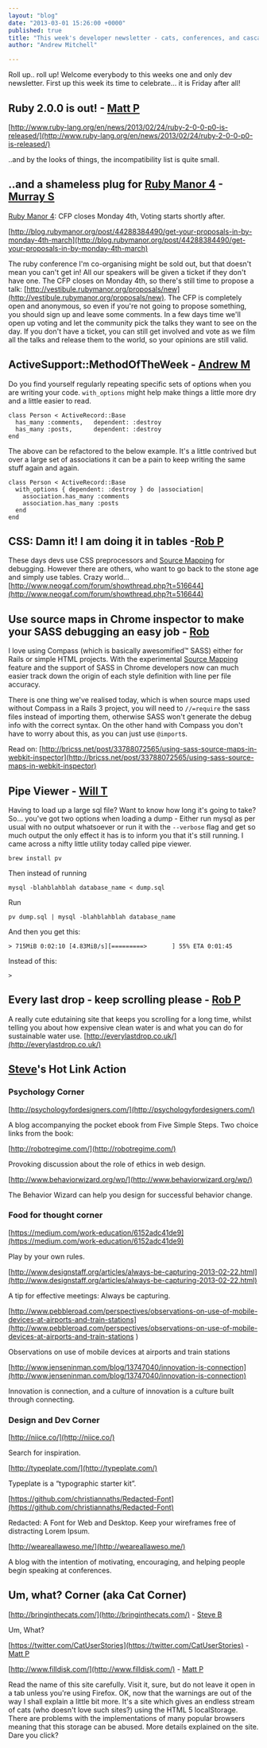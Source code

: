```yaml
---
layout: "blog"
date: "2013-03-01 15:26:00 +0000"
published: true
title: "This week's developer newsletter - cats, conferences, and cascading style sheets"
author: "Andrew Mitchell"

---
```


Roll up.. roll up! Welcome everybody to this weeks one and only dev newsletter. First up this week its time to celebrate… it is Friday after all!

## Ruby 2.0.0 is out! - [Matt P](http://www.unboxedconsulting.com/people/matt-peperell)
[http://www.ruby-lang.org/en/news/2013/02/24/ruby-2-0-0-p0-is-released/](http://www.ruby-lang.org/en/news/2013/02/24/ruby-2-0-0-p0-is-released/)

..and by the looks of things, the incompatibility list is quite small.

## ..and a shameless plug for [Ruby Manor 4](http://rubymanor.org/4/) - [Murray S](http://www.unboxedconsulting.com/people/murray-steele)

[Ruby Manor 4](http://rubymanor.org/4/): CFP closes Monday 4th, Voting starts shortly after.

[http://blog.rubymanor.org/post/44288384490/get-your-proposals-in-by-monday-4th-march](http://blog.rubymanor.org/post/44288384490/get-your-proposals-in-by-monday-4th-march)

The ruby conference I'm co-organising might be sold out, but that doesn't mean you can't get in!  All our speakers will be given a ticket if they don't have one.  The CFP closes on Monday 4th, so there's still time to propose a talk: [http://vestibule.rubymanor.org/proposals/new](http://vestibule.rubymanor.org/proposals/new).  The CFP is completely open and anonymous, so even if you're not going to propose something, you should sign up and leave some comments.  In a few days time we'll open up voting and let the community pick the talks they want to see on the day.  If you don't have a ticket, you can still get involved and vote as we film all the talks and release them to the world, so your opinions are still valid.

## ActiveSupport::MethodOfTheWeek - [Andrew M](http://www.unboxedconsulting.com/people/andrew-mitchell)
Do you find yourself regularly repeating specific sets of options when you are writing your code. `with_options` might help make things a little more dry and a little easier to read.

	class Person < ActiveRecord::Base
	  has_many :comments,   dependent: :destroy
	  has_many :posts,      dependent: :destroy
	end

The above can be refactored to the below example. It's a little contrived but over a large set of associations it can be a pain to keep writing the same stuff again and again.

	class Person < ActiveRecord::Base
	  with_options { dependent: :destroy } do |association|
	    association.has_many :comments
	    association.has_many :posts
	  end
	end
	

## CSS: Damn it! I am doing it in tables -[Rob P](http://www.unboxedconsulting.com/people/robert-pataki)
These days devs use CSS preprocessors and [Source Mapping](http://bricss.net/post/33788072565/using-sass-source-maps-in-webkit-inspector) for debugging. However there are others, who want to go back to the stone age and simply use tables. Crazy world...
[http://www.neogaf.com/forum/showthread.php?t=516644](http://www.neogaf.com/forum/showthread.php?t=516644)

## Use source maps in Chrome inspector to make your SASS debugging an easy job - [Rob](http://www.unboxedconsulting.com/people/robert-pataki)
I love using Compass (which is basically awesomified™ SASS) either for Rails or simple HTML projects. With the experimental [Source Mapping](http://www.html5rocks.com/en/tutorials/developertools/sourcemaps/) feature and the support of SASS in Chrome developers now can much easier track down the origin of each style definition with line per file accuracy.

There is one thing we've realised today, which is when source maps used without Compass in a Rails 3 project, you will need to `//=require` the sass files instead of importing them, otherwise SASS won't generate the debug info with the correct syntax. On the other hand with Compass you don't have to worry about this, as you can just use `@import`s.

Read on: [http://bricss.net/post/33788072565/using-sass-source-maps-in-webkit-inspector](http://bricss.net/post/33788072565/using-sass-source-maps-in-webkit-inspector)

## Pipe Viewer - [Will T](http://www.unboxedconsulting.com/people/will-tomlins)
Having to load up a large sql file?  Want to know how long it's going to take?  So... you've got two options when loading a dump - Either run mysql as per usual with no output whatsoever or run it with the `--verbose` flag and get so much output the only effect it has is to inform you that it's still running.  I came across a nifty little utility today called pipe viewer.

	brew install pv

Then instead of running

	mysql -blahblahblah database_name < dump.sql

Run

	pv dump.sql | mysql -blahblahblah database_name

And then you get this:

	> 715MiB 0:02:10 [4.83MiB/s][=========>       ] 55% ETA 0:01:45

Instead of this:

	>


## Every last drop - keep scrolling please - [Rob P](http://www.unboxedconsulting.com/people/robert-pataki)
A really cute edutaining site that keeps you scrolling for a long time, whilst telling you about how expensive clean water is and what you can do for sustainable water use.
[http://everylastdrop.co.uk/](http://everylastdrop.co.uk/)

## [Steve](http://www.unboxedconsulting.com/people/steve-barnett)'s Hot Link Action
### Psychology Corner

[http://psychologyfordesigners.com/](http://psychologyfordesigners.com/)

A blog accompanying the pocket ebook from Five Simple Steps. Two choice links from the book:

[http://robotregime.com/](http://robotregime.com/)

Provoking discussion about the role of ethics in web design.

[http://www.behaviorwizard.org/wp/](http://www.behaviorwizard.org/wp/)

The Behavior Wizard can help you design for successful behavior change.

### Food for thought corner

[https://medium.com/work-education/6152adc41de9](https://medium.com/work-education/6152adc41de9)

Play by your own rules.

[http://www.designstaff.org/articles/always-be-capturing-2013-02-22.html](http://www.designstaff.org/articles/always-be-capturing-2013-02-22.html)

A tip for effective meetings: Always be capturing.


[http://www.pebbleroad.com/perspectives/observations-on-use-of-mobile-devices-at-airports-and-train-stations](http://www.pebbleroad.com/perspectives/observations-on-use-of-mobile-devices-at-airports-and-train-stations
)

Observations on use of mobile devices at airports and train stations

[http://www.jenseninman.com/blog/13747040/innovation-is-connection](http://www.jenseninman.com/blog/13747040/innovation-is-connection)

Innovation is connection, and a culture of innovation is a culture built through connecting.


### Design and Dev Corner

[http://niice.co/](http://niice.co/)

Search for inspiration.

[http://typeplate.com/](http://typeplate.com/)

Typeplate is a “typographic starter kit”.

[https://github.com/christiannaths/Redacted-Font](https://github.com/christiannaths/Redacted-Font)

Redacted: A Font for Web and Desktop. Keep your wireframes free of distracting Lorem Ipsum.

[http://weareallaweso.me/](http://weareallaweso.me/)

A blog with the intention of motivating, encouraging, and helping people begin speaking at conferences.


## Um, what? Corner (aka Cat Corner)

[http://bringinthecats.com/](http://bringinthecats.com/) - [Steve B](http://www.unboxedconsulting.com/people/steve-barnett)

Um, What?

[https://twitter.com/CatUserStories](https://twitter.com/CatUserStories) - [Matt P](http://www.unboxedconsulting.com/people/matt-peperell)

[http://www.filldisk.com/](http://www.filldisk.com/) - [Matt P](http://www.unboxedconsulting.com/people/matt-peperell)

Read the name of this site carefully. Visit it, sure, but do not leave it open in a tab unless you're using Firefox.  OK, now that the warnings are out of the way I shall explain a little bit more.  It's a site which gives an endless stream of cats (who doesn't love such sites?) using the HTML 5 localStorage. There are problems with the implementations of many popular browsers meaning that this storage can be abused. More details explained on the site.  Dare you click?

